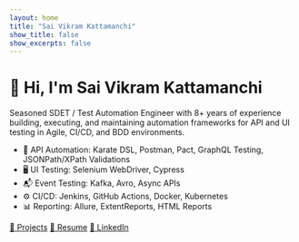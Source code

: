 ```yaml
---
layout: home
title: "Sai Vikram Kattamanchi"
show_title: false
show_excerpts: false
---
```


<div class="hero">
  <h1>👋 Hi, I'm Sai Vikram Kattamanchi</h1>
  <p>
    Seasoned SDET / Test Automation Engineer with 8+ years of experience building, executing, and maintaining automation frameworks for API and UI testing in Agile, CI/CD, and BDD environments.
  </p>

  <ul>
    <li>🧪 API Automation: Karate DSL, Postman, Pact, GraphQL Testing, JSONPath/XPath Validations</li>
    <li>🖥️ UI Testing: Selenium WebDriver, Cypress</li>
    <li>📬 Event Testing: Kafka, Avro, Async APIs</li>
    <li>⚙️ CI/CD: Jenkins, GitHub Actions, Docker, Kubernetes</li>
    <li>📊 Reporting: Allure, ExtentReports, HTML Reports</li>
  </ul>

  <div class="btn-group">
    <a href="{{ site.baseurl }}/projects/">🔧 Projects</a>
    <a href="{{ site.baseurl }}/resume.pdf" target="_blank">📄 Resume</a>
    <a href="https://linkedin.com/in/sai-vikram95" target="_blank">💼 LinkedIn</a>
  </div>
</div>
